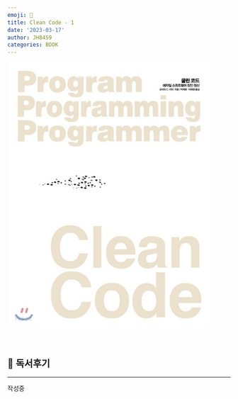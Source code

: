 ```yaml
---
emoji: 📖
title: Clean Code - 1
date: '2023-03-17'
author: JH8459
categories: BOOK
---
```


![book.jpeg](book.jpeg)

<br>

## 👀 독서후기

---

작성중

<br>
<br>

```toc

```
